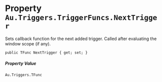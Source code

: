 # Property `Au.Triggers.TriggerFuncs.NextTrigger`

Sets callback function for the next added trigger. Called after evaluating the window scope (if any).

```
public TFunc NextTrigger { get; set; }
```

##### Property Value

`Au.Triggers.TFunc`